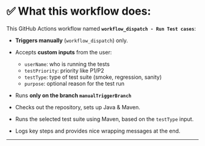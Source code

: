 # ✅ **What this workflow does:**

This GitHub Actions workflow named **`workflow_dispatch - Run Test cases`**:

* **Triggers manually** (`workflow_dispatch`) only.
* Accepts **custom inputs** from the user:

    * `userName`: who is running the tests
    * `testPriority`: priority like P1/P2
    * `testType`: type of test suite (smoke, regression, sanity)
    * `purpose`: optional reason for the test run
* Runs **only on the branch `manualTriggerBranch`**
* Checks out the repository, sets up Java & Maven.
* Runs the selected test suite using Maven, based on the `testType` input.
* Logs key steps and provides nice wrapping messages at the end.

---
